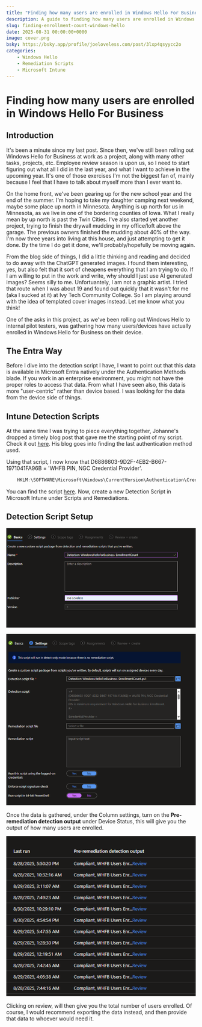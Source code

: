 ```yaml
---
title: "Finding how many users are enrolled in Windows Hello For Business"
description: A guide to finding how many users are enrolled in Windows Hello for Business on a device.
slug: finding-enrollment-count-windows-hello
date: 2025-08-31 00:00:00+0000
image: cover.png
bsky: https://bsky.app/profile/joeloveless.com/post/3lxp4qsyycc2o
categories:
    - Windows Hello
    - Remediation Scripts
    - Microsoft Intune
---
```


# Finding how many users are enrolled in Windows Hello For Business

## Introduction

It's been a minute since my last post. Since then, we've still been rolling out Windows Hello for Business at work as a project, along with many other tasks, projects, etc. Employee review season is upon us, so I need to start figuring out what all I did in the last year, and what I want to achieve in the upcoming year. It's one of those exercises I'm not the biggest fan of, mainly because I feel that I have to talk about myself more than I ever want to.

On the home front, we've been gearing up for the new school year and the end of the summer. I'm hoping to take my daughter camping next weekend, maybe some place up north in Minnesota. Anything is up north for us in Minnesota, as we live in one of the bordering counties of Iowa. What I really mean by up north is past the Twin Cities. I've also started yet another project, trying to finish the drywall mudding in my office/loft above the garage. The previous owners finished the mudding about 40% of the way. I'm now three years into living at this house, and just attempting to get it done. By the time I do get it done, we'll probably/hopefully be moving again.

From the blog side of things, I did a little thinking and reading and decided to do away with the ChatGPT generated images. I found them interesting, yes, but also felt that it sort of cheapens everything that I am trying to do. If I am willing to put in the work and write, why should I just use AI generated images? Seems silly to me. Unfortuantely, I am not a graphic artist. I tried that route when I was about 19 and found out quickly that it wasn't for me (aka I sucked at it) at Ivy Tech Community College. So I am playing around with the idea of templated cover images instead. Let me know what you think!

One of the asks in this project, as we've been rolling out Windows Hello to internal pilot testers, was gathering how many users/devices have actually enrolled in Windows Hello for Business on their device.

## The Entra Way

Before I dive into the detection script I have, I want to point out that this data is available in Microsoft Entra natively under the Authentication Methods blade. If you work in an enterprise environment, you might not have the proper roles to access that data. From what I have seen also, this data is more "user-centric" rather than device based. I was looking for the data from the device side of things.

## Intune Detection Scripts

At the same time I was trying to piece everything together, Johanne's dropped a timely blog post that gave me the starting point of my script. Check it out [here](https://johannesblog.com/2025/08/07/last-authentication-used/). His blog goes into finding the last authentication method used.

Using that script, I now know that D6886603-9D2F-4EB2-B667-1971041FA96B = 'WHFB PIN, NGC Credential Provider'.

```powershell
    HKLM:\SOFTWARE\Microsoft\Windows\CurrentVersion\Authentication\Credential Providers\{D6886603-9D2F-4EB2-B667-1971041FA96B}
```

You can find the script [here](https://github.com/Pacers31Colts18/Intune/blob/main/RemediationScripts/Detection-WindowsHelloForBusiness-EnrollmentCount.ps1). Now, create a new Detection Script in Microsoft Intune under Scripts and Remediations.

## Detection Script Setup

![Detection Create Basics](detection_create_basics.png)

![Detection Create Settings](detection_create_settings.png)

Once the data is gathered, under the Column settings, turn on the **Pre-remediation detection output** under Device Status, this will give you the output of how many users are enrolled.

![Detection Output](detection_output.png)

Clicking on review, will then give you the total number of users enrolled. Of course, I would recommend exporting the data instead, and then provide that data to whoever would need it.